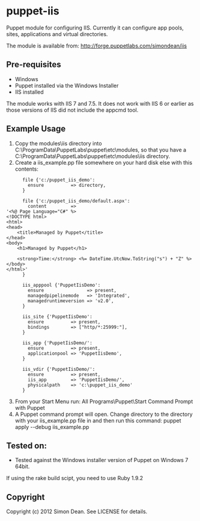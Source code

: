 puppet-iis
==========

Puppet module for configuring IIS.  Currently it can configure app pools, sites, applications and virtual directories.

The module is available from: http://forge.puppetlabs.com/simondean/iis

## Pre-requisites

- Windows
- Puppet installed via the Windows Installer
- IIS installed

The module works with IIS 7 and 7.5.  It does not work with IIS 6 or earlier as those versions of IIS did not include the appcmd tool.

## Example Usage

1. Copy the modules\iis directory into C:\ProgramData\PuppetLabs\puppet\etc\modules, so that you have a C:\ProgramData\PuppetLabs\puppet\etc\modules\iis directory.
2. Create a iis_example.pp file somewhere on your hard disk else with this contents:
```puppet
      file {'c:/puppet_iis_demo':
        ensure          => directory,
      }

      file {'c:/puppet_iis_demo/default.aspx':
        content         =>
'<%@ Page Language="C#" %>
<!DOCTYPE html>
<html>
<head>
    <title>Managed by Puppet</title>
</head>
<body>
    <h1>Managed by Puppet</h1>

    <strong>Time:</strong> <%= DateTime.UtcNow.ToString("s") + "Z" %>
</body>
</html>'
      }

      iis_apppool {'PuppetIisDemo':
        ensure                => present,
        managedpipelinemode   => 'Integrated',
        managedruntimeversion => 'v2.0',
      }

      iis_site {'PuppetIisDemo':
        ensure          => present,
        bindings        => ["http/*:25999:"],
      }

      iis_app {'PuppetIisDemo/':
        ensure          => present,
        applicationpool => 'PuppetIisDemo',
      }

      iis_vdir {'PuppetIisDemo/':
        ensure          => present,
        iis_app         => 'PuppetIisDemo/',
        physicalpath    => 'c:\puppet_iis_demo'
      }
```
3. From your Start Menu run: All Programs\Puppet\Start Command Prompt with Puppet
4. A Puppet command prompt will open.  Change directory to the directory with your iis_example.pp file in and then run this command:
      puppet apply --debug iis_example.pp


## Tested on:

- Tested against the Windows installer version of Puppet on Windows 7 64bit.  

If using the rake build scipt, you need to use Ruby 1.9.2


## Copyright

Copyright (c) 2012 Simon Dean. See LICENSE for details.
